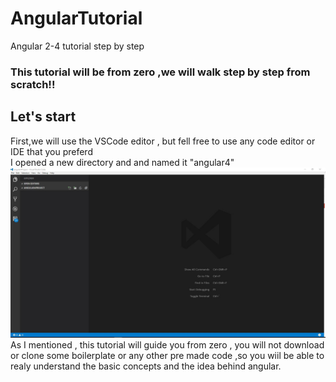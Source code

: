 # AngularTutorial
Angular 2-4 tutorial step by step

### This tutorial will be from zero ,we will walk step by step from scratch!!

## Let's start 
First,we will use the VSCode  editor , but fell free to use any code editor or IDE that you preferd
<br>
I opened a new directory and and named it "angular4"
<br>
<img width="900" src="https://github.com/DotanTalitman/AngularTutorial/blob/master/Capture-1.JPG"/>
<br>
As I mentioned , this tutorial will guide you from zero , you will not download or clone some boilerplate or any other pre made code ,so you wiil be able to realy understand the basic concepts and the idea behind angular.



